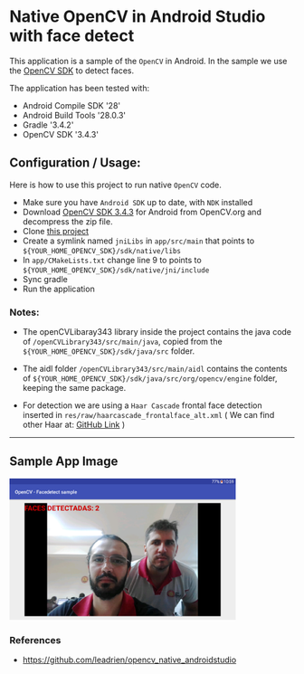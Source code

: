 # Native OpenCV in Android Studio with face detect

This application is a sample of the `OpenCV` in Android. 
In the sample we use the [OpenCV SDK](https://sourceforge.net/projects/opencvlibrary/files/opencv-android/)
 to detect faces.

The application has been tested with:

* Android Compile SDK '28'
* Android Build Tools '28.0.3'
* Gradle '3.4.2'
* OpenCV SDK '3.4.3'

## Configuration / Usage:

Here is how to use this project to run native `OpenCV` code.

* Make sure you have `Android SDK` up to date, with `NDK` installed
* Download [OpenCV SDK 3.4.3](https://sourceforge.net/projects/opencvlibrary/files/opencv-android/) for Android from OpenCV.org and decompress the zip file.
* Clone [this project](https://github.com/gbzarelli/AndroidFaceDetectOpenCV)
* Create a symlink named `jniLibs` in `app/src/main` that points to `${YOUR_HOME_OPENCV_SDK}/sdk/native/libs`
* In `app/CMakeLists.txt` change line 9 to points to `${YOUR_HOME_OPENCV_SDK}/sdk/native/jni/include`
* Sync gradle
* Run the application

### Notes:

- The openCVLibaray343 library inside the project contains the java code of 
`/openCVLibrary343/src/main/java`, copied from the `${YOUR_HOME_OPENCV_SDK}/sdk/java/src` folder.

- The aidl folder `/openCVLibrary343/src/main/aidl` contains the contents 
of `${YOUR_HOME_OPENCV_SDK}/sdk/java/src/org/opencv/engine` folder, 
keeping the same package.

- For detection we are using a `Haar Cascade` frontal face detection 
inserted in `res/raw/haarcascade_frontalface_alt.xml` ( We can find other 
Haar at: [GitHub Link](https://github.com/opencv/opencv/tree/master/data/haarcascades) )

----

## Sample App Image

<img src="faces_detected.png" width="400" >

### References

 - https://github.com/leadrien/opencv_native_androidstudio